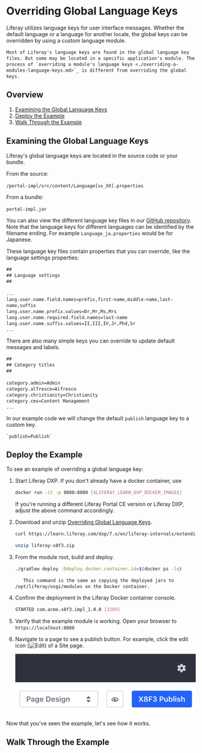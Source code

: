 # Overriding Global Language Keys

Liferay utilizes language keys for user interface messages. Whether the default language or a language for another locale, the global keys can be overridden by using a custom language module.

```Note
Most of Liferay's language keys are found in the global language key files. But some may be located in a specific application's module. The process of `overriding a module's language keys <./overriding-a-modules-language-keys.md>`_ is different from overriding the global keys.
```

## Overview

1. [Examining the Global Language Keys](#examining-the-global-language-keys)
1. [Deploy the Example](#deploy-the-example)
1. [Walk Through the Example](#walk-through-the-example)

## Examining the Global Language Keys

Liferay's global language keys are located in the source code or your bundle.

From the source: 

`/portal-impl/src/content/Language[xx_XX].properties`

From a bundle:

`portal-impl.jar`

You can also view the different language key files in our [GitHub repository](https://github.com/liferay/liferay-portal/tree/master/portal-impl/src/content). Note that the language keys for different languages can be identified by the filename ending. For example `Language_ja.properties` would be for Japanese.

These language key files contain properties that you can override, like the language settings properties: 

```properties
##
## Language settings
##

...
lang.user.name.field.names=prefix,first-name,middle-name,last-name,suffix
lang.user.name.prefix.values=Dr,Mr,Ms,Mrs
lang.user.name.required.field.names=last-name
lang.user.name.suffix.values=II,III,IV,Jr,Phd,Sr
...
```

There are also many simple keys you can override to update default messages and
labels.

```properties
##
## Category titles
##

category.admin=Admin
category.alfresco=Alfresco
category.christianity=Christianity
category.cms=Content Management
...
```

In our example code we will change the default `publish` language key to a custom key. 
    
    `publish=Publish`

## Deploy the Example

To see an example of overriding a global language key:

1. Start Liferay DXP. If you don't already have a docker container, use

    ```bash
    docker run -it -p 8080:8080 [$LIFERAY_LEARN_DXP_DOCKER_IMAGE$]
    ```

    If you're running a different Liferay Portal CE version or Liferay DXP, adjust the above command accordingly. 

1. Download and unzip [Overriding Global Language Keys](./liferay-x8f3.zip).

    ```bash
    curl https://learn.liferay.com/dxp/7.x/en/liferay-internals/extending-liferay/liferay-x8f3.zip -O
    ```

    ```bash
    unzip liferay-x8f3.zip
    ```

1. From the module root, build and deploy.

    ```bash
    ./gradlew deploy -Ddeploy.docker.container.id=$(docker ps -lq)
    ```

    ```note::
       This command is the same as copying the deployed jars to /opt/liferay/osgi/modules on the Docker container.
    ```

1. Confirm the deployment in the Liferay Docker container console.

    ```bash
    STARTED com.acme.x8f3.impl_1.0.0 [3209]
    ```

1. Verify that the example module is working. Open your browser to `https://localhost:8080`

1. Navigate to a page to see a publish button. For example, click the edit icon (![Edit](../../images/icon-edit.png)) of a Site page. 

    ![Liferay is now using the custom language key for the publish button.](./overriding-global-language-keys/images/01.png)

Now that you've seen the example, let's see how it works. 

## Walk Through the Example

